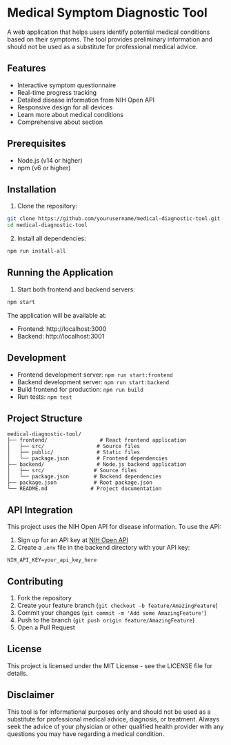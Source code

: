 # Medical Symptom Diagnostic Tool

A web application that helps users identify potential medical conditions based on their symptoms. The tool provides preliminary information and should not be used as a substitute for professional medical advice.

## Features

- Interactive symptom questionnaire
- Real-time progress tracking
- Detailed disease information from NIH Open API
- Responsive design for all devices
- Learn more about medical conditions
- Comprehensive about section

## Prerequisites

- Node.js (v14 or higher)
- npm (v6 or higher)

## Installation

1. Clone the repository:
```bash
git clone https://github.com/yourusername/medical-diagnostic-tool.git
cd medical-diagnostic-tool
```

2. Install all dependencies:
```bash
npm run install-all
```

## Running the Application

1. Start both frontend and backend servers:
```bash
npm start
```

The application will be available at:
- Frontend: http://localhost:3000
- Backend: http://localhost:3001

## Development

- Frontend development server: `npm run start:frontend`
- Backend development server: `npm run start:backend`
- Build frontend for production: `npm run build`
- Run tests: `npm test`

## Project Structure

```
medical-diagnostic-tool/
├── frontend/                 # React frontend application
│   ├── src/                 # Source files
│   ├── public/              # Static files
│   └── package.json         # Frontend dependencies
├── backend/                 # Node.js backend application
│   ├── src/                # Source files
│   └── package.json        # Backend dependencies
├── package.json            # Root package.json
└── README.md              # Project documentation
```

## API Integration

This project uses the NIH Open API for disease information. To use the API:

1. Sign up for an API key at [NIH Open API](https://api.nih.gov)
2. Create a `.env` file in the backend directory with your API key:
```
NIH_API_KEY=your_api_key_here
```

## Contributing

1. Fork the repository
2. Create your feature branch (`git checkout -b feature/AmazingFeature`)
3. Commit your changes (`git commit -m 'Add some AmazingFeature'`)
4. Push to the branch (`git push origin feature/AmazingFeature`)
5. Open a Pull Request

## License

This project is licensed under the MIT License - see the LICENSE file for details.

## Disclaimer

This tool is for informational purposes only and should not be used as a substitute for professional medical advice, diagnosis, or treatment. Always seek the advice of your physician or other qualified health provider with any questions you may have regarding a medical condition.